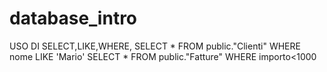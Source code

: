 # database_intro


USO DI SELECT,LIKE,WHERE,
SELECT * FROM public."Clienti" WHERE nome LIKE 'Mario'
SELECT * FROM public."Fatture" WHERE importo<1000
